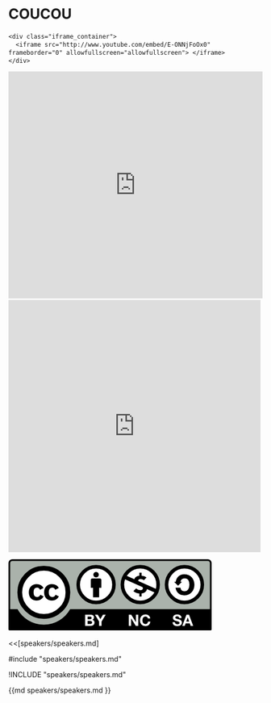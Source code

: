 # COUCOU

```
<div class="iframe_container">
  <iframe src="http://www.youtube.com/embed/E-ONNjFoOx0" frameborder="0" allowfullscreen="allowfullscreen"> </iframe>
</div>
```


<div class="iframe_container">
<iframe  src="http://eventbrite.fr/tickets-external?eid=35166697539&amp;ref=etckt" frameborder="0" height="450" width="100%" vspace="0" hspace="0" marginheight="5" marginwidth="5" scrolling="auto" allowtransparency="true"></iframe>
</div>


<div class="iframe_container">
<iframe align="center" src="https://www.flickr.com/slideShow/index.gne?user_id=131930460@N04&amp;set_id=72157683761058915" frameBorder="0" width="500" scrolling="no" height="500"></iframe>
</div>


![test](images/by-nc-sa.png)


<<[speakers/speakers.md]

#include "speakers/speakers.md"

!INCLUDE "speakers/speakers.md"


{{md  speakers/speakers.md }}